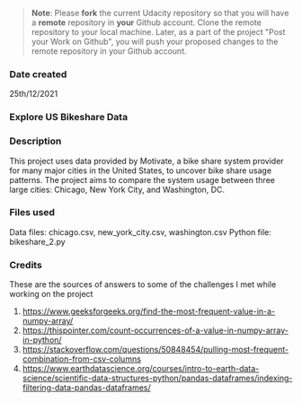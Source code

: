 >**Note**: Please **fork** the current Udacity repository so that you will have a **remote** repository in **your** Github account. Clone the remote repository to your local machine. Later, as a part of the project "Post your Work on Github", you will push your proposed changes to the remote repository in your Github account.

### Date created
25th/12/2021

### Explore US Bikeshare Data

### Description
This project uses data provided by Motivate, a bike share system provider for many major cities in the United States, to uncover bike share usage patterns. The project aims to compare the system usage between three large cities: Chicago, New York City, and Washington, DC.

### Files used
Data files:
chicago.csv, new_york_city.csv, washington.csv
Python file:
bikeshare_2.py

### Credits
These are the sources of answers to some of the challenges I met while working on the project

1. https://www.geeksforgeeks.org/find-the-most-frequent-value-in-a-numpy-array/
2. https://thispointer.com/count-occurrences-of-a-value-in-numpy-array-in-python/
3. https://stackoverflow.com/questions/50848454/pulling-most-frequent-combination-from-csv-columns
4. https://www.earthdatascience.org/courses/intro-to-earth-data-science/scientific-data-structures-python/pandas-dataframes/indexing-filtering-data-pandas-dataframes/
